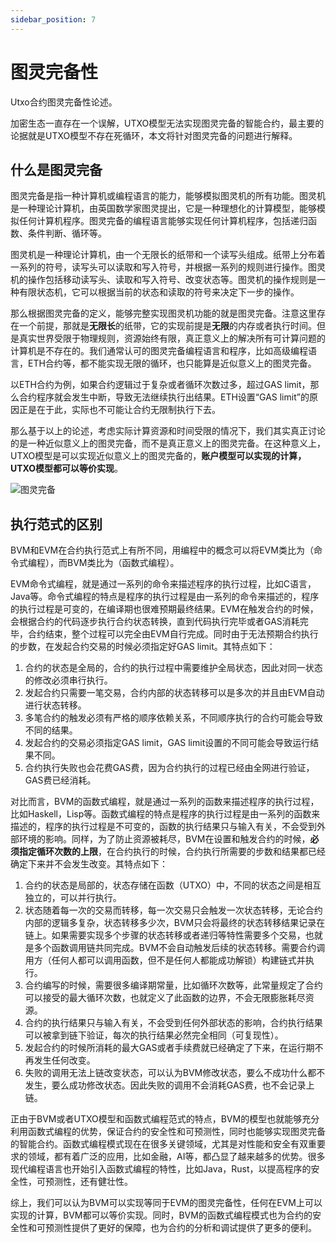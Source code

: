```yaml
---
sidebar_position: 7
---
```

# 图灵完备性


Utxo合约图灵完备性论述。

加密生态一直存在一个误解，UTXO模型无法实现图灵完备的智能合约，最主要的论据就是UTXO模型不存在死循环，本文将针对图灵完备的问题进行解释。

## 什么是图灵完备

图灵完备是指一种计算机或编程语言的能力，能够模拟图灵机的所有功能。图灵机是一种理论计算机，由英国数学家图灵提出，它是一种理想化的计算模型，能够模拟任何计算机程序。图灵完备的编程语言能够实现任何计算机程序，包括递归函数、条件判断、循环等。

图灵机是一种理论计算机，由一个无限长的纸带和一个读写头组成。纸带上分布着一系列的符号，读写头可以读取和写入符号，并根据一系列的规则进行操作。图灵机的操作包括移动读写头、读取和写入符号、改变状态等。图灵机的操作规则是一种有限状态机，它可以根据当前的状态和读取的符号来决定下一步的操作。

那么根据图灵完备的定义，能够完整实现图灵机功能的就是图灵完备。注意这里存在一个前提，那就是**无限长**的纸带，它的实现前提是**无限**的内存或者执行时间。但是真实世界受限于物理规则，资源始终有限，真正意义上的解决所有可计算问题的计算机是不存在的。我们通常认可的图灵完备编程语言和程序，比如高级编程语言，ETH合约等，都不能实现无限的循环，也只能算是近似意义上的图灵完备。

以ETH合约为例，如果合约逻辑过于复杂或者循环次数过多，超过GAS limit，那么合约程序就会发生中断，导致无法继续执行出结果。ETH设置“GAS limit”的原因正是在于此，实际也不可能让合约无限制执行下去。

那么基于以上的论述，考虑实际计算资源和时间受限的情况下，我们其实真正讨论的是一种近似意义上的图灵完备，而不是真正意义上的图灵完备。在这种意义上，UTXO模型是可以实现近似意义上的图灵完备的，**账户模型可以实现的计算，UTXO模型都可以等价实现**。

![图灵完备](/img/turing-machine.png)

## 执行范式的区别

BVM和EVM在合约执行范式上有所不同，用编程中的概念可以将EVM类比为（命令式编程），而BVM类比为（函数式编程）。

EVM命令式编程，就是通过一系列的命令来描述程序的执行过程，比如C语言，Java等。命令式编程的特点是程序的执行过程是由一系列的命令来描述的，程序的执行过程是可变的，在编译期也很难预期最终结果。EVM在触发合约的时候，会根据合约的代码逐步执行合约状态转换，直到代码执行完毕或者GAS消耗完毕，合约结束，整个过程可以完全由EVM自行完成。同时由于无法预期合约执行的步数，在发起合约交易的时候必须指定好GAS limit。其特点如下：

1. 合约的状态是全局的，合约的执行过程中需要维护全局状态，因此对同一状态的修改必须串行执行。
2. 发起合约只需要一笔交易，合约内部的状态转移可以是多次的并且由EVM自动进行状态转移。
3. 多笔合约的触发必须有严格的顺序依赖关系，不同顺序执行的合约可能会导致不同的结果。
4. 发起合约的交易必须指定GAS limit，GAS limit设置的不同可能会导致运行结果不同。
5. 合约执行失败也会花费GAS费，因为合约执行的过程已经由全网进行验证，GAS费已经消耗。

对比而言，BVM的函数式编程，就是通过一系列的函数来描述程序的执行过程，比如Haskell，Lisp等。函数式编程的特点是程序的执行过程是由一系列的函数来描述的，程序的执行过程是不可变的，函数的执行结果只与输入有关，不会受到外部环境的影响。同样，为了防止资源被耗尽，BVM在设置和触发合约的时候，**必须指定循环次数的上限**，在合约执行的时候，合约执行所需要的步数和结果都已经确定下来并不会发生改变。其特点如下：

1. 合约的状态是局部的，状态存储在函数（UTXO）中，不同的状态之间是相互独立的，可以并行执行。
2. 状态随着每一次的交易而转移，每一次交易只会触发一次状态转移，无论合约内部的逻辑多复杂，状态转移多少次，BVM只会将最终的状态转移结果记录在链上。如果需要实现多个步骤的状态转移或者递归等特性需要多个交易，也就是多个函数调用链共同完成。BVM不会自动触发后续的状态转移。需要合约调用方（任何人都可以调用函数，但不是任何人都能成功解锁）构建链式并执行。
3. 合约编写的时候，需要很多编译期常量，比如循环次数等，此常量规定了合约可以接受的最大循环次数，也就定义了此函数的边界，不会无限膨胀耗尽资源。
4. 合约的执行结果只与输入有关，不会受到任何外部状态的影响，合约执行结果可以被拿到链下验证，每次的执行结果必然完全相同（可复现性）。
5. 发起合约的时候所消耗的最大GAS或者手续费就已经确定了下来，在运行期不再发生任何改变。
6. 失败的调用无法上链改变状态，可以认为BVM修改状态，要么不成功什么都不发生，要么成功修改状态。因此失败的调用不会消耗GAS费，也不会记录上链。

正由于BVM或者UTXO模型和函数式编程范式的特点，BVM的模型也就能够充分利用函数式编程的优势，保证合约的安全性和可预测性，同时也能够实现图灵完备的智能合约。函数式编程模式现在在很多关键领域，尤其是对性能和安全有双重要求的领域，都有着广泛的应用，比如金融，AI等，都凸显了越来越多的优势。很多现代编程语言也开始引入函数式编程的特性，比如Java，Rust，以提高程序的安全性，可预测性，还有健壮性。

综上，我们可以认为BVM可以实现等同于EVM的图灵完备性，任何在EVM上可以实现的计算，BVM都可以等价实现。同时，BVM的函数式编程模式也为合约的安全性和可预测性提供了更好的保障，也为合约的分析和调试提供了更多的便利。
